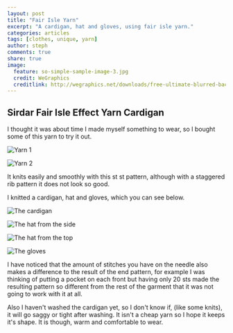 ```yaml
---
layout: post
title: "Fair Isle Yarn"
excerpt: "A cardigan, hat and gloves, using fair isle yarn."
categories: articles
tags: [clothes, unique, yarn]
author: steph
comments: true
share: true
image:
  feature: so-simple-sample-image-3.jpg
  credit: WeGraphics
  creditlink: http://wegraphics.net/downloads/free-ultimate-blurred-background-pack/
---
```


## Sirdar Fair Isle Effect Yarn Cardigan

I thought it was about time I made myself something to wear, so I bought some of this yarn to try it out.

![Yarn 1](/images/posts/fair-isle-wool-1.jpg)

![Yarn 2](/images/posts/fair-isle-wool-2.jpg)

It knits easily and smoothly with this st st pattern, although with a staggered rib pattern it does not look so good.

I knitted a cardigan, hat and gloves, which you can see below.

![The cardigan](/images/posts/fair-isle-cardigan-front.jpg)

![The hat from the side](/images/posts/fair-isle-hat-side.jpg)

![The hat from the top](/images/posts/fair-isle-hat-top.jpg)

![The gloves](/images/posts/fair-isle-gloves.jpg)

I have noticed that the amount of stitches you have on the needle also makes a difference to the result of the end pattern, for example I was thinking of putting a pocket on each front but having only 20 sts made the resulting pattern so different from the rest of the garment that it was not going to work with it at all.

Also I haven't washed the cardigan yet, so I don't know if, (like some knits), it will go saggy or tight after washing. It isn't a cheap yarn so I hope it keeps it's shape. It is though, warm and comfortable to wear.